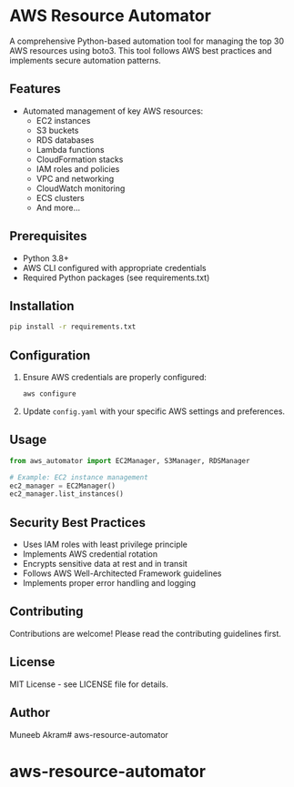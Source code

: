 # AWS Resource Automator

A comprehensive Python-based automation tool for managing the top 30 AWS resources using boto3. This tool follows AWS best practices and implements secure automation patterns.

## Features

- Automated management of key AWS resources:
  - EC2 instances
  - S3 buckets
  - RDS databases
  - Lambda functions
  - CloudFormation stacks
  - IAM roles and policies
  - VPC and networking
  - CloudWatch monitoring
  - ECS clusters
  - And more...

## Prerequisites

- Python 3.8+
- AWS CLI configured with appropriate credentials
- Required Python packages (see requirements.txt)

## Installation

```bash
pip install -r requirements.txt
```

## Configuration

1. Ensure AWS credentials are properly configured:
   ```bash
   aws configure
   ```

2. Update `config.yaml` with your specific AWS settings and preferences.

## Usage

```python
from aws_automator import EC2Manager, S3Manager, RDSManager

# Example: EC2 instance management
ec2_manager = EC2Manager()
ec2_manager.list_instances()
```

## Security Best Practices

- Uses IAM roles with least privilege principle
- Implements AWS credential rotation
- Encrypts sensitive data at rest and in transit
- Follows AWS Well-Architected Framework guidelines
- Implements proper error handling and logging

## Contributing

Contributions are welcome! Please read the contributing guidelines first.

## License

MIT License - see LICENSE file for details.

## Author

Muneeb Akram# aws-resource-automator
# aws-resource-automator
